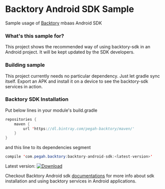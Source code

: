 # Backtory Android SDK Sample
Sample usage of [Backtory](https://backtory.com) mbaas Android SDK

### What's this sample for?
This project shows the recommended way of using backtory-sdk in an Android project. It will be kept updated by the
SDK developers.

### Building sample
This project currently needs no particular dependency. Just let gradle sync itself. Export an APK and install it on
a device to see the backtory-sdk services in action.

### Backtory SDK Installation
Put below lines in your module's build.gradle
```java
repositories {
    maven {
        url 'https://dl.bintray.com/pegah-backtory/maven/'
    }
}
```
and this line to its dependencies segment
```java
compile 'com.pegah.backtory:backtory-android-sdk:<latest-version>'
```
Latest version: [ ![Download](https://api.bintray.com/packages/pegah-backtory/maven/backtory-android-sdk/images/download.svg) ](https://bintray.com/pegah-backtory/maven/backtory-android-sdk/_latestVersion)

Checkout Backtory Android sdk [documentations](https://backtory.com/docs/android/intro.html)
for more info about sdk installation and using backtory services in Android applications.

